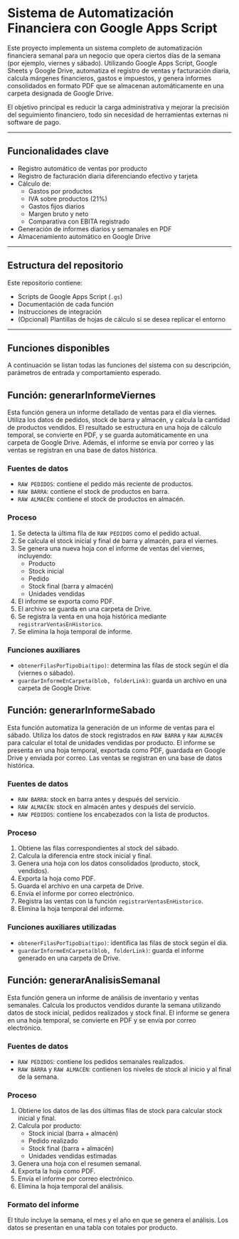 # Sistema de Automatización Financiera con Google Apps Script

Este proyecto implementa un sistema completo de automatización financiera semanal para un negocio que opera ciertos días de la semana (por ejemplo, viernes y sábado). Utilizando Google Apps Script, Google Sheets y Google Drive, automatiza el registro de ventas y facturación diaria, calcula márgenes financieros, gastos e impuestos, y genera informes consolidados en formato PDF que se almacenan automáticamente en una carpeta designada de Google Drive.

El objetivo principal es reducir la carga administrativa y mejorar la precisión del seguimiento financiero, todo sin necesidad de herramientas externas ni software de pago.

---

## Funcionalidades clave

- Registro automático de ventas por producto
- Registro de facturación diaria diferenciando efectivo y tarjeta
- Cálculo de:
  - Gastos por productos
  - IVA sobre productos (21%)
  - Gastos fijos diarios
  - Margen bruto y neto
  - Comparativa con EBITA registrado
- Generación de informes diarios y semanales en PDF
- Almacenamiento automático en Google Drive

---

## Estructura del repositorio

Este repositorio contiene:

- Scripts de Google Apps Script (`.gs`)
- Documentación de cada función
- Instrucciones de integración
- (Opcional) Plantillas de hojas de cálculo si se desea replicar el entorno

---

## Funciones disponibles
A continuación se listan todas las funciones del sistema con su descripción, parámetros de entrada y comportamiento esperado.

## Función: generarInformeViernes

Esta función genera un informe detallado de ventas para el día viernes. Utiliza los datos de pedidos, stock de barra y almacén, y calcula la cantidad de productos vendidos. El resultado se estructura en una hoja de cálculo temporal, se convierte en PDF, y se guarda automáticamente en una carpeta de Google Drive. Además, el informe se envía por correo y las ventas se registran en una base de datos histórica.

### Fuentes de datos
- `RAW PEDIDOS`: contiene el pedido más reciente de productos.
- `RAW BARRA`: contiene el stock de productos en barra.
- `RAW ALMACÉN`: contiene el stock de productos en almacén.

### Proceso
1. Se detecta la última fila de `RAW PEDIDOS` como el pedido actual.
2. Se calcula el stock inicial y final de barra y almacén, para el viernes.
3. Se genera una nueva hoja con el informe de ventas del viernes, incluyendo:
   - Producto
   - Stock inicial
   - Pedido
   - Stock final (barra y almacén)
   - Unidades vendidas
4. El informe se exporta como PDF.
5. El archivo se guarda en una carpeta de Drive.
6. Se registra la venta en una hoja histórica mediante `registrarVentasEnHistorico`.
7. Se elimina la hoja temporal de informe.

### Funciones auxiliares
- `obtenerFilasPorTipoDia(tipo)`: determina las filas de stock según el día (viernes o sábado).
- `guardarInformeEnCarpeta(blob, folderLink)`: guarda un archivo en una carpeta de Google Drive.

## Función: generarInformeSabado

Esta función automatiza la generación de un informe de ventas para el sábado. Utiliza los datos de stock registrados en `RAW BARRA` y `RAW ALMACÉN` para calcular el total de unidades vendidas por producto. El informe se presenta en una hoja temporal, exportada como PDF, guardada en Google Drive y enviada por correo. Las ventas se registran en una base de datos histórica.

### Fuentes de datos
- `RAW BARRA`: stock en barra antes y después del servicio.
- `RAW ALMACÉN`: stock en almacén antes y después del servicio.
- `RAW PEDIDOS`: contiene los encabezados con la lista de productos.

### Proceso
1. Obtiene las filas correspondientes al stock del sábado.
2. Calcula la diferencia entre stock inicial y final.
3. Genera una hoja con los datos consolidados (producto, stock, vendidos).
4. Exporta la hoja como PDF.
5. Guarda el archivo en una carpeta de Drive.
6. Envía el informe por correo electrónico.
7. Registra las ventas con la función `registrarVentasEnHistorico`.
8. Elimina la hoja temporal del informe.

### Funciones auxiliares utilizadas
- `obtenerFilasPorTipoDia(tipo)`: identifica las filas de stock según el día.
- `guardarInformeEnCarpeta(blob, folderLink)`: guarda el informe generado en una carpeta de Drive.

## Función: generarAnalisisSemanal

Esta función genera un informe de análisis de inventario y ventas semanales. Calcula los productos vendidos durante la semana utilizando datos de stock inicial, pedidos realizados y stock final. El informe se genera en una hoja temporal, se convierte en PDF y se envía por correo electrónico.

### Fuentes de datos
- `RAW PEDIDOS`: contiene los pedidos semanales realizados.
- `RAW BARRA` y `RAW ALMACÉN`: contienen los niveles de stock al inicio y al final de la semana.

### Proceso
1. Obtiene los datos de las dos últimas filas de stock para calcular stock inicial y final.
2. Calcula por producto:
   - Stock inicial (barra + almacén)
   - Pedido realizado
   - Stock final (barra + almacén)
   - Unidades vendidas estimadas
3. Genera una hoja con el resumen semanal.
4. Exporta la hoja como PDF.
5. Envía el informe por correo electrónico.
6. Elimina la hoja temporal del análisis.

### Formato del informe
El título incluye la semana, el mes y el año en que se genera el análisis. Los datos se presentan en una tabla con totales por producto.
